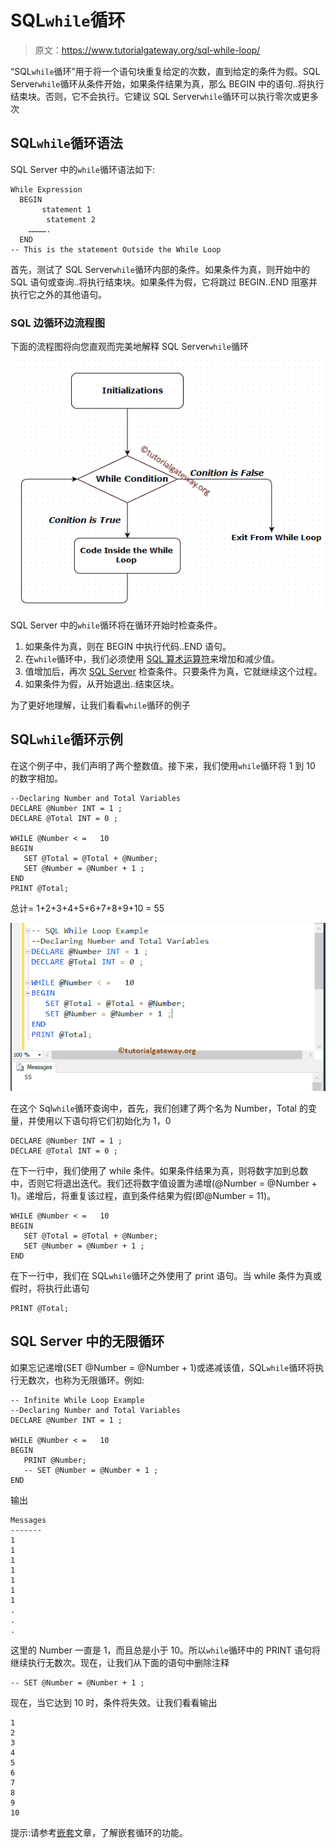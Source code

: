 # SQL`while`循环

> 原文：<https://www.tutorialgateway.org/sql-while-loop/>

“SQL`while`循环”用于将一个语句块重复给定的次数，直到给定的条件为假。SQL Server`while`循环从条件开始，如果条件结果为真，那么 BEGIN 中的语句..将执行结束块。否则，它不会执行。它建议 SQL Server`while`循环可以执行零次或更多次

## SQL`while`循环语法

SQL Server 中的`while`循环语法如下:

```
While Expression
  BEGIN
       statement 1
        statement 2
    ………….
  END
-- This is the statement Outside the While Loop
```

首先，测试了 SQL Server`while`循环内部的条件。如果条件为真，则开始中的 SQL 语句或查询..将执行结束块。如果条件为假，它将跳过 BEGIN..END 阻塞并执行它之外的其他语句。

### SQL 边循环边流程图

下面的流程图将向您直观而完美地解释 SQL Server`while`循环

![SQL WHILE LOOP FLOW CHART](img/fc6591b1ef92aecb920fd66ac7daad56.png)

SQL Server 中的`while`循环将在循环开始时检查条件。

1.  如果条件为真，则在 BEGIN 中执行代码..END 语句。
2.  在`while`循环中，我们必须使用 [SQL 算术运算符](https://www.tutorialgateway.org/sql-arithmetic-operators/)来增加和减少值。
3.  值增加后，再次 [SQL Server](https://www.tutorialgateway.org/sql/) 检查条件。只要条件为真，它就继续这个过程。
4.  如果条件为假，从开始退出..结束区块。

为了更好地理解，让我们看看`while`循环的例子

## SQL`while`循环示例

在这个例子中，我们声明了两个整数值。接下来，我们使用`while`循环将 1 到 10 的数字相加。

```
--Declaring Number and Total Variables
DECLARE @Number INT = 1 ;
DECLARE @Total INT = 0 ;

WHILE @Number < =   10
BEGIN
   SET @Total = @Total + @Number;
   SET @Number = @Number + 1 ;
END
PRINT @Total;
```

总计= 1+2+3+4+5+6+7+8+9+10 = 55

![SQL While Loop 1](img/3d05ad77aff8c0f9e19931377f4a4881.png)

在这个 Sql`while`循环查询中，首先，我们创建了两个名为 Number，Total 的变量，并使用以下语句将它们初始化为 1，0

```
DECLARE @Number INT = 1 ;
DECLARE @Total INT = 0 ;
```

在下一行中，我们使用了 while 条件。如果条件结果为真，则将数字加到总数中，否则它将退出迭代。我们还将数字值设置为递增(@Number = @Number + 1)。递增后，将重复该过程，直到条件结果为假(即@Number = 11)。

```
WHILE @Number < =   10
BEGIN
   SET @Total = @Total + @Number;
   SET @Number = @Number + 1 ;
END
```

在下一行中，我们在 SQL`while`循环之外使用了 print 语句。当 while 条件为真或假时，将执行此语句

```
PRINT @Total;
```

## SQL Server 中的无限循环

如果忘记递增(SET @Number = @Number + 1)或递减该值，SQL`while`循环将执行无数次，也称为无限循环。例如:

```
-- Infinite While Loop Example
--Declaring Number and Total Variables
DECLARE @Number INT = 1 ;

WHILE @Number < =   10
BEGIN
   PRINT @Number;
   -- SET @Number = @Number + 1 ;
END
```

输出

```
Messages
-------
1
1
1
1
1
1
1
.
.
.
```

这里的 Number 一直是 1，而且总是小于 10。所以`while`循环中的 PRINT 语句将继续执行无数次。现在，让我们从下面的语句中删除注释

```
-- SET @Number = @Number + 1 ;
```

现在，当它达到 10 时，条件将失效。让我们看看输出

```
1
2
3
4
5
6
7
8
9
10
```

提示:请参考[嵌套](https://www.tutorialgateway.org/nested-sql-while-loop/)文章，了解嵌套循环的功能。